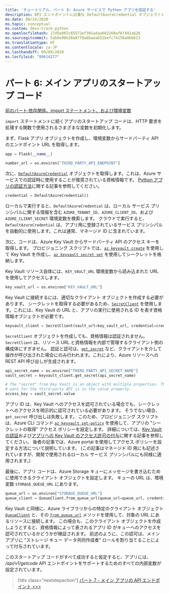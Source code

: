 ```yaml
---
title: 'チュートリアル、パート 6: Azure サービスで Python アプリを認証する'
description: API エンドポイントに必要な DefaultAzureCredential オブジェクトとクライアント オブジェクトを設定する、メイン アプリのスタートアップ コードについて説明します。
ms.date: 08/24/2020
ms.topic: conceptual
ms.custom: devx-track-python
ms.openlocfilehash: 17d5e007c65572ef301a4aa682260af6f492a626
ms.sourcegitcommit: 5ab6e90e20a87f9a8baea652befc74158a9b6613
ms.translationtype: HT
ms.contentlocale: ja-JP
ms.lasthandoff: 09/09/2020
ms.locfileid: "89614277"
---
```

# <a name="part-6-main-app-startup-code"></a>パート 6: メイン アプリのスタートアップ コード

[前のパート:依存関係、import ステートメント、および環境変数](walkthrough-tutorial-authentication-05.md)

`import` ステートメントに続くアプリのスタートアップ コードは、HTTP 要求を処理する関数で使用されるさまざまな変数を初期化します。

まず、Flask アプリ オブジェクトを作成し、環境変数からサードパーティ API のエンドポイント URL を取得します。

```python
app = Flask(__name__)

number_url = os.environ["THIRD_PARTY_API_ENDPOINT"]
```

次に、[`DefaultAzureCredential`](/python/api/azure-identity/azure.identity.defaultazurecredential?view=azure-python
) オブジェクトを取得します。これは、Azure サービスでの認証時に使用することが推奨されている資格情報です。 [Python アプリの認証方法](azure-sdk-authenticate.md#authenticate-with-defaultazurecredential)に関する記事を参照してください。

```python
credential = DefaultAzureCredential()
```

ローカルで実行すると、`DefaultAzureCredential` は、ローカル サービス プリンシパルに関する情報を含む `AZURE_TENANT_ID`、`AZURE_CLIENT_ID`、および `AZURE_CLIENT_SECRET` 環境変数を検索します。 クラウドで実行すると、`DefaultAzureCredential` は、アプリ用に登録されているサービス プリンシパルを自動的に使用します。これは通常、マネージド ID に含まれています。

次に、コードは、Azure Key Vault からサードパーティ API のアクセス キーを取得します。 プロビジョニング スクリプトでは、[`az keyvault create`](/cli/azure/keyvault?view=azure-cli-latest#az-keyvault-create) を使用して Key Vault を作成し、[`az keyvault secret set`](/cli/azure/keyvault/secret?view=azure-cli-latest#az-keyvault-secret-set) を使用してシークレットを格納します。

Key Vault リソース自体には、`KEY_VAULT_URL` 環境変数から読み込まれた URL を使用してアクセスします。

```python
key_vault_url = os.environ["KEY_VAULT_URL"]
```

Key Vault に接続するには、適切なクライアント オブジェクトを作成する必要があります。 シークレットを取得する必要があるため、[`SecretClient`](/python/api/azure-keyvault-secrets/azure.keyvault.secrets.secretclient?view=azure-python) を使用します。これには、Key Vault の URL と、アプリの実行に使用される ID を表す資格情報オブジェクトが必要です。

```python
keyvault_client = SecretClient(vault_url=key_vault_url, credential=credential)
```

`SecretClient` オブジェクトを作成しても、資格情報は認証されません。 `SecretClient` は、リソース URL と資格情報を内部で管理するクライアント側の構成体にすぎません。 認証と認可は、[`get_secret`](/python/api/azure-keyvault-secrets/azure.keyvault.secrets.secretclient?view=azure-python#get-secret-name--version-none----kwargs-) など、クライアントを介して操作が呼び出された場合にのみ行われます。これにより、Azure リソースへの REST API 呼び出しが生成されます。

```python
api_secret_name = os.environ["THIRD_PARTY_API_SECRET_NAME"]
vault_secret = keyvault_client.get_secret(api_secret_name)

# The "secret" from Key Vault is an object with multiple properties. The key we
# want for the third-party API is in the value property. 
access_key = vault_secret.value
```

アプリ ID は、Key Vault へのアクセスを認可されている場合でも、シークレットへのアクセスを明示的に認可されている必要があります。  そうでない場合、`get_secret` 呼び出しは失敗します。 このため、プロビジョニング スクリプトは、Azure CLI コマンド [`az keyvault set-policy`](/cli/azure/keyvault?view=azure-cli-latest#az-keyvault-set-policy) を使用して、アプリの "シークレットの取得" アクセス ポリシーを設定します。 詳細については、[Key Vault の認証](/azure/key-vault/general/authentication)および[アプリへの Key Vault のアクセス許可の付与](/azure/key-vault/general/managed-identity#grant-your-app-access-to-key-vault)に関する記事を参照してください。 後者の記事では、Azure portal を使用してアクセス ポリシーを設定する方法について説明しています。 (この記事はマネージド ID 用にも記述されていますが、開発で使用されるローカル サービス プリンシパルにも同様に適用されます。)

最後に、アプリ コードは、Azure Storage キューにメッセージを書き込むために使用できるクライアント オブジェクトを設定します。 キューの URL は、環境変数 `STORAGE_QUEUE_URL` にあります。

```python
queue_url = os.environ["STORAGE_QUEUE_URL"]
queue_client = QueueClient.from_queue_url(queue_url=queue_url, credential=credential)
```

Key Vault と同様に、Azure ライブラリからの特定のクライアント オブジェクト [`QueueClient`](/python/api/azure-storage-queue/azure.storage.queue.queueclient?view=azure-python) と、その [`from_queue_url`](/python/api/azure-storage-queue/azure.storage.queue.queueclient?view=azure-python#from-queue-url-queue-url--credential-none----kwargs-) メソッドを使用して、対象の URL にあるリソースに接続します。 この場合も、このクライアント オブジェクトを作成しようとすると、資格情報によって表されるアプリ ID がキューへのアクセスを認可されているかどうかが検証されます。 前述のように、この認可は、メイン アプリに "ストレージ キュー データ共同作成者" ロールを割り当てることによって付与されています。

このスタートアップ コードがすべて成功すると仮定すると、アプリには、 */api/v1/getcode* API エンドポイントをサポートするためのすべての内部変数が設定されています。

> [!div class="nextstepaction"]
> [パート 7 - メイン アプリの API エンドポイント >>>](walkthrough-tutorial-authentication-07.md)
